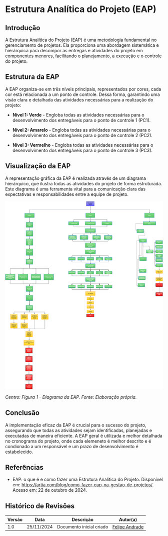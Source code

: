 # Estrutura Analítica do Projeto (EAP)

## Introdução

A Estrutura Analítica do Projeto (EAP) é uma metodologia fundamental no gerenciamento de projetos. Ela proporciona uma abordagem sistemática e hierárquica para decompor as entregas e atividades do projeto em componentes menores, facilitando o planejamento, a execução e o controle do projeto.

## Estrutura da EAP

A EAP organiza-se em três níveis principais, representados por cores, cada cor está relacionada a um ponto de controle. Dessa forma, garantindo uma visão clara e detalhada das atividades necessárias para a realização do projeto:

- **Nível 1: Verde** - Engloba todas as atividades necessárias para o desenvolvimento dos entregáveis para o ponto de controle 1 (PC1).

- **Nível 2: Amarelo** - Engloba todas as atividades necessárias para o desenvolvimento dos entregáveis para o ponto de controle 2 (PC2).

- **Nível 3: Vermelho** - Engloba todas as atividades necessárias para o desenvolvimento dos entregáveis para o ponto de controle 3 (PC3).

## Visualização da EAP

A representação gráfica da EAP é realizada através de um diagrama hierárquico, que ilustra todas as atividades do projeto de forma estruturada. Este diagrama é uma ferramenta vital para a comunicação clara das expectativas e responsabilidades entre a equipe de projeto.

![EAP Eletrônica e Energia](../assets/EAP_Pi2_Geral.drawio.png)

_Centro: Figura 1 - Diagrama da EAP. Fonte: Elaboração própria._

## Conclusão

A implementação eficaz da EAP é crucial para o sucesso do projeto, assegurando que todas as atividades sejam identificadas, planejadas e executadas de maneira eficiente. A EAP geral é utilizada e melhor detalhada no cronograma do projeto, onde cada elemeneto é melhor descrito e é condionado a um responsável e um prazo de desenvolvimento é estabelecido.
## Referências

- EAP: o que é e como fazer uma Estrutura Analítica do Projeto. Disponível em: <https://artia.com/blog/como-fazer-eap-na-gestao-de-projetos/>. Acesso em: 22 de outubro de 2024.

## Histórico de Revisões

| Versão | Data       | Descrição                       | Autor(a)      |
|--------|------------|---------------------------------|---------------|
| 1.0    | 25/11/2024 | Documento inicial criado       | [Felipe Andrade](https://gitlab.com/Felipe_Andrade) |
